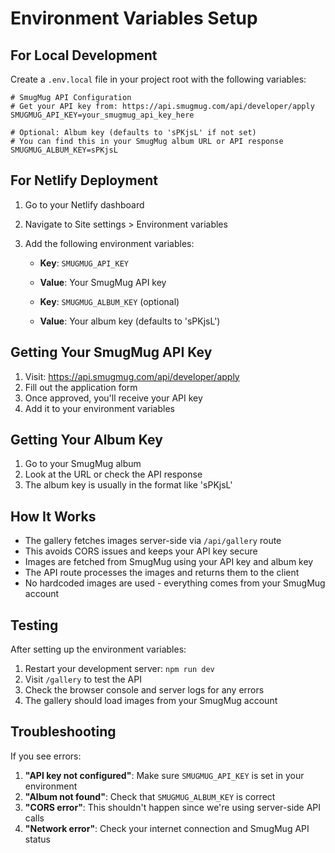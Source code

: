 # Environment Variables Setup

## For Local Development

Create a `.env.local` file in your project root with the following variables:

```env
# SmugMug API Configuration
# Get your API key from: https://api.smugmug.com/api/developer/apply
SMUGMUG_API_KEY=your_smugmug_api_key_here

# Optional: Album key (defaults to 'sPKjsL' if not set)
# You can find this in your SmugMug album URL or API response
SMUGMUG_ALBUM_KEY=sPKjsL
```

## For Netlify Deployment

1. Go to your Netlify dashboard
2. Navigate to Site settings > Environment variables
3. Add the following environment variables:

   - **Key**: `SMUGMUG_API_KEY`
   - **Value**: Your SmugMug API key

   - **Key**: `SMUGMUG_ALBUM_KEY` (optional)
   - **Value**: Your album key (defaults to 'sPKjsL')

## Getting Your SmugMug API Key

1. Visit: https://api.smugmug.com/api/developer/apply
2. Fill out the application form
3. Once approved, you'll receive your API key
4. Add it to your environment variables

## Getting Your Album Key

1. Go to your SmugMug album
2. Look at the URL or check the API response
3. The album key is usually in the format like 'sPKjsL'

## How It Works

- The gallery fetches images server-side via `/api/gallery` route
- This avoids CORS issues and keeps your API key secure
- Images are fetched from SmugMug using your API key and album key
- The API route processes the images and returns them to the client
- No hardcoded images are used - everything comes from your SmugMug account

## Testing

After setting up the environment variables:

1. Restart your development server: `npm run dev`
2. Visit `/gallery` to test the API
3. Check the browser console and server logs for any errors
4. The gallery should load images from your SmugMug account

## Troubleshooting

If you see errors:

1. **"API key not configured"**: Make sure `SMUGMUG_API_KEY` is set in your environment
2. **"Album not found"**: Check that `SMUGMUG_ALBUM_KEY` is correct
3. **"CORS error"**: This shouldn't happen since we're using server-side API calls
4. **"Network error"**: Check your internet connection and SmugMug API status 